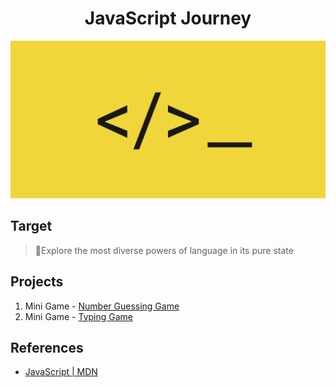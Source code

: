 <h1 align = "center"> JavaScript Journey </h1>

![](./github/wallpaper-js.png)


## Target
> 🎯Explore the most diverse powers of language in its pure state

## Projects 

1. Mini Game - [Number Guessing Game](https://victorpereiira.github.io/number-guessing-game/) 
2. Mini Game - [Typing Game](https://victorpereiira.github.io/typing-game/) 

## References
- [JavaScript | MDN](https://developer.mozilla.org/en-US/docs/Web/JavaScript)
